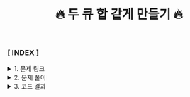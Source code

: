 <div align="center">
<h1>🔥 두 큐 합 같게 만들기 🔥 </h1>
</div>

<br>

### **[ INDEX ]**
<details>
<summary>1. 문제 링크</summary>

[두 큐 합 같게 만들기](https://school.programmers.co.kr/learn/courses/30/lessons/118667)
</details>
<details>
<summary>2. 문제 풀이</summary>

```java
public class Main {
    public static void main(String[] args) {
        int[] nums1 = {3, 2, 7, 2};
        int[] nums2 = {4, 6, 5, 1};

        System.out.println(solution(nums1, nums2));
    }

    public static int solution(int[] nums1, int[] nums2) {
        Queue<Long> queue1 = new LinkedList<>();
        Queue<Long> queue2 = new LinkedList<>();
        long sum1 = 0;
        long sum2 = 0;

        for (int i = 0; i < nums1.length; i++) {
            queue1.add((long) nums1[i]);
            queue2.add((long) nums2[i]);
            sum1 += nums1[i];
            sum2 += nums2[i];
        }

        int count = 0;
        int limitLength = nums1.length * 3;
        long targetNumber = (sum1 + sum2) / 2;

        for (int i = 0; i < limitLength; i++) {
            if (sum1 < targetNumber) {
                long num = queue2.poll();
                sum1 = sum1 + num;
                sum2 = sum2 - num;
                queue1.add(num);
                count++;
            } else if (sum2 < targetNumber) {
                long num = queue1.poll();
                sum2 = sum2 + num;
                sum1 = sum1 - num;
                queue2.add(num);
                count++;
            } else {
                return count;
            }
        }
        return -1;
    }
}
```

**[ 시간 복잡도 - O(n) ]**

1. 매개변수로 전달받은 nums1, nums2 배열을 Queue 자료형으로 변환
2. 각 배열의 합계를 구한 후 sum1(nums1의 합), sum2(nums2의 합) 변수에 저장
3. 두 큐의 합이 같으려면 총합(sum1 + sum2)의 절반 값(targetNumber)이 각 배열의 합이 되어야 함
4. 반복문을 돌면서 targetNumber의 값과 sum1, sum2 값을 비교하면서 targetNumber와 값이 같아질 수 있도록 계산
5. targetNumber의 값과 같아졌다면 계산이 이루어질 때마다 1씩 증가하였던 count를 반환
6. 탈출 조건 설정
    1. 두 큐의 값이 동일할 수 없는 케이스 존재 -> -1 반환 
    2. 이때, 반복문이 종료될 수 있는 설정을 하지 않는다면 무한 반복으로 인해 타임아웃 발생
    3. 반복문이 종료되는 조건의 기준은 시간 복잡도를 기준으로 설정 (두 배열의 길이 합 x 3) 

</details>
<details>
<summary>3. 코드 결과</summary>

![](mijin-result.png)
</details>